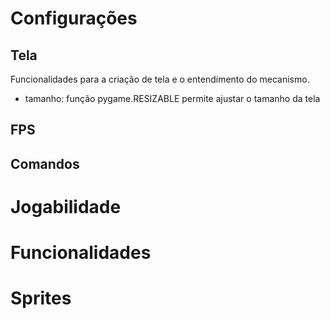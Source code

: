 # Configurações

## Tela 

Funcionalidades para a criação de tela e o entendimento do mecanismo.   

- tamanho:  função pygame.RESIZABLE permite ajustar o tamanho da tela
## FPS
## Comandos 

# Jogabilidade
# Funcionalidades
# Sprites
